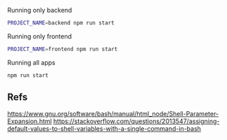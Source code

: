 Running only backend

```bash
PROJECT_NAME=backend npm run start
```

Running only frontend

```bash
PROJECT_NAME=frontend npm run start
```

Running all apps

```bash
npm run start
```

## Refs

https://www.gnu.org/software/bash/manual/html_node/Shell-Parameter-Expansion.html
https://stackoverflow.com/questions/2013547/assigning-default-values-to-shell-variables-with-a-single-command-in-bash
